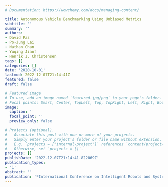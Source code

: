 ```yaml
---
# Documentation: https://wowchemy.com/docs/managing-content/

title: Autonomous Vehicle Benchmarking Using Unbiased Metrics
subtitle: ''
summary: ''
authors:
- David Paz
- Po-Jung Lai
- Nathan Chan
- Yuqing Jianf
- Henrik I. Christensen
tags: []
categories: []
date: '2020-10-01'
lastmod: 2022-12-07T21:14:41Z
featured: false
draft: false

# Featured image
# To use, add an image named `featured.jpg/png` to your page's folder.
# Focal points: Smart, Center, TopLeft, Top, TopRight, Left, Right, BottomLeft, Bottom, BottomRight.
image:
  caption: ''
  focal_point: ''
  preview_only: false

# Projects (optional).
#   Associate this post with one or more of your projects.
#   Simply enter your project's folder or file name without extension.
#   E.g. `projects = ["internal-project"]` references `content/project/deep-learning/index.md`.
#   Otherwise, set `projects = []`.
projects: []
publishDate: '2022-12-07T21:14:41.822069Z'
publication_types:
- '1'
abstract: ''
publication: '*International Conference on Intelligent Robots and Systems (IROS)*'
---
```

